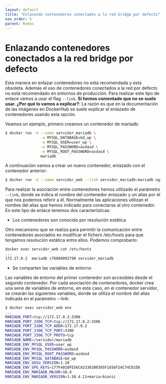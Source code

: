 ```yaml
---
layout: default
title: "Enlazando contenedores conectados a la red bridge por defecto"
nav_order: 5
parent: Redes
---
```

# Enlazando contenedores conectados a la red bridge por defecto

Esta manera en enlazar contenedores no está recomendada y esta obsoleta. Además el uso de contenedores conectados a la red por defecto no está recomendado en entornos de producción. Para realizar este tipo de enlace vamos a usar el flag `--link`. **Si hemos comentado que no se suele usar. ¿Por qué lo vamos a explicar?**: La razón es que en la documentación de las imágenes en DockerHub se suele explicar el enlazado de contenedores usando esta opción.

Veamos un ejemplo, primero creamos un contenedor de mariadb:

```bash
$ docker run -d --name servidor_mariadb \
                -e MYSQL_DATABASE=bd_wp \
                -e MYSQL_USER=user_wp \
                -e MYSQL_PASSWORD=asdasd \
                -e MYSQL_ROOT_PASSWORD=asdasd \
                mariadb
```

A continuación vamos a crear un nuevo contenedor, enlazado con el contenedor anterior:

```bash
$ docker run -d --name servidor_web --link servidor_mariadb:mariadb nginx
```

Para realizar la asociación entre contenedores hemos utilizado el parámetro `--link`, donde se indica el nombre del contenedor enlazado y un alias por el que nos podemos referir a él. Normalmente las aplicaciones utilizan el nombre del alias que hemos indicado para conectarse al otro contenedor. En este tipo de enlace tenemos dos características:

* Los contenedores son conocido por resolución estática

Otro mecanismo que se realiza para permitir la comunicación entre contenedores asociados es modificar el fichero /etc/hosts para que tengamos resolución estática entre ellos. Podemos comprobarlo:

```bash
docker exec servidor_web cat /etc/hosts
...
172.17.0.2	mariadb c76089892798 servidor_mariadb
```

 * Se comparten las variables de entorno

Las variables de entorno del primer contenedor son accesibles desde el segundo contenedor. Por cada asociación de contenedores, docker crea una serie de variables de entorno, en este caso, en el contenedor servidor, se crearán las siguientes variables, donde se utiliza el nombre del alias indicada en el parámetro --link:

```bash
$ docker exec servidor_web env
...
MARIADB_PORT=tcp://172.17.0.2:3306
MARIADB_PORT_3306_TCP=tcp://172.17.0.2:3306
MARIADB_PORT_3306_TCP_ADDR=172.17.0.2
MARIADB_PORT_3306_TCP_PORT=3306
MARIADB_PORT_3306_TCP_PROTO=tcp
MARIADB_NAME=/servidor/mariadb
MARIADB_ENV_MYSQL_USER=user_wp
MARIADB_ENV_MYSQL_PASSWORD=asdasd
MARIADB_ENV_MYSQL_ROOT_PASSWORD=asdasd
MARIADB_ENV_MYSQL_DATABASE=bd_wp
MARIADB_ENV_GOSU_VERSION=1.10
MARIADB_ENV_GPG_KEYS=177F4010FE56CA3336300305F1656F24C74CD1D8
MARIADB_ENV_MARIADB_MAJOR=10.4
MARIADB_ENV_MARIADB_VERSION=1:10.4.11+maria~bionic
```

